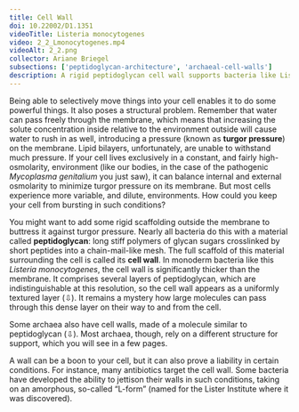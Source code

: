 ```yaml
---
title: Cell Wall
doi: 10.22002/D1.1351
videoTitle: Listeria monocytogenes
video: 2_2_Lmonocytogenes.mp4
videoAlt: 2_2.png
collector: Ariane Briegel
subsections: ['peptidoglycan-architecture', 'archaeal-cell-walls']
description: A rigid peptidoglycan cell wall supports bacteria like Listeria monocytogenes.  Some archaea like Methanobacterium formicicum use a related structure.
---
```


Being able to selectively move things into your cell enables it to do some powerful things. It also poses a structural problem. Remember that water can pass freely through the membrane, which means that increasing the solute concentration inside relative to the environment outside will cause water to rush in as well, introducing a pressure (known as **turgor pressure**) on the membrane. Lipid bilayers, unfortunately, are unable to withstand much pressure. If your cell lives exclusively in a constant, and fairly high-osmolarity, environment (like our bodies, in the case of the pathogenic *Mycoplasma genitalium* you just saw), it can balance internal and external osmolarity to minimize turgor pressure on its membrane. But most cells experience more variable, and dilute, environments. How could you keep your cell from bursting in such conditions?

You might want to add some rigid scaffolding outside the membrane to buttress it against turgor pressure. Nearly all bacteria do this with a material called **peptidoglycan**: long stiff polymers of glycan sugars crosslinked by short peptides into a chain-mail-like mesh. The full scaffold of this material surrounding the cell is called its **cell wall**. In monoderm bacteria like this *Listeria monocytogenes*, the cell wall is significantly thicker than the membrane. It comprises several layers of peptidoglycan, which are indistinguishable at this resolution, so the cell wall appears as a uniformly textured layer (⇩). It remains a mystery how large molecules can pass through this dense layer on their way to and from the cell.

Some archaea also have cell walls, made of a molecule similar to peptidoglycan (⇩). Most archaea, though, rely on a different structure for support, which you will see in a few pages.

A wall can be a boon to your cell, but it can also prove a liability in certain conditions. For instance, many antibiotics target the cell wall. Some bacteria have developed the ability to jettison their walls in such conditions, taking on an amorphous, so-called “L-form” (named for the Lister Institute where it was discovered).

